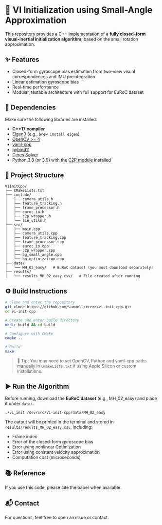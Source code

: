 # 📌 VI Initialization using Small-Angle Approximation

This repository provides a C++ implementation of a **fully closed-form visual-inertial initialization algorithm**, based on the small rotation approximation.

## ✨ Features

- Closed-form gyroscope bias estimation from two-view visual correspondences and IMU preintegration
- Linear estimation gyroscope bias
- Real-time performance
- Modular, testable architecture with full support for EuRoC dataset

## 🧱 Dependencies

Make sure the following libraries are installed:

- **C++17 compiler**
- [Eigen3](https://eigen.tuxfamily.org/) (e.g., `brew install eigen`)
- [OpenCV >= 4](https://opencv.org/)
- [yaml-cpp](https://github.com/jbeder/yaml-cpp)
- [pybind11](https://github.com/pybind/pybind11)
- [Ceres Solver](http://ceres-solver.org/)
- Python 3.8 (or 3.9) with the [C2P module](https://github.com/javrtg/C2P) installed

## 📂 Project Structure

```
ViInitCpp/
├── CMakeLists.txt
├── include/
│   ├── camera_utils.h
│   ├── feature_tracking.h
│   ├── frame_processor.h
│   ├── euroc_io.h
│   ├── c2p_wrapper.h
│   └── lie_utils.h
├── src/
│   ├── main.cpp
│   ├── camera_utils.cpp
│   ├── feature_tracking.cpp
│   ├── frame_processor.cpp
│   ├── euroc_io.cpp
│   ├── c2p_wrapper.cpp
│   ├── bg_small_angle.cpp
│   └── bg_optimization.cpp
├── data/
│   └── MH_02_easy/   # EuRoC dataset (you must download separately)
├── results/
│   └── results_MH_02_easy.csv/   # File created after running
```

## ⚙️ Build Instructions

```bash
# Clone and enter the repository
git clone https://github.com/samuel-cerezo/vi-init-cpp.git
cd vi-init-cpp

# Create and enter build directory
mkdir build && cd build

# Configure with CMake
cmake ..

# Build
make
```

> 🧠 Tip: You may need to set OpenCV, Python and yaml-cpp paths manually in `CMakeLists.txt` if using Apple Silicon or custom installations.

## ▶️ Run the Algorithm

Before running, download the **EuRoC dataset** (e.g., MH_02_easy) and place it under `data/`.

```bash
./vi_init /dev/src/Vi-init-cpp/data/MH_02_easy
```

The output will be printed in the terminal and stored in `results/results_MH_02_easy.csv`, including:

- Frame index
- Error of the closed-form gyroscope bias
- Error using nonlinear Optimization
- Error using constant velocity approximation
- Computation cost (microseconds)


## 📚 Reference

If you use this code, please cite the paper when available.


## 📬 Contact

For questions, feel free to open an issue or contact.
